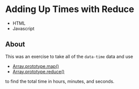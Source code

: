 # Adding Up Times with Reduce

- HTML
- Javascript

## About
This was an exercise to take all of the `data-time` data and use 

- [Array.prototype.map()](https://developer.mozilla.org/en-US/docs/Web/JavaScript/Reference/Global_Objects/Array/Map)
- [Array.prototype.reduce()](https://developer.mozilla.org/en-US/docs/Web/JavaScript/Reference/Global_Objects/Array/Reduce)

to find the total time in hours, minutes, and seconds.
